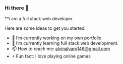 ### Hi there 👋


**i am a full stack web developer 

Here are some ideas to get you started:

- 🔭 I’m currently working on my own portfolio.
- 🌱 I’m currently learning full stack web development.
- 📫 How to reach me: alvinalvaro146@gmail.com
- ⚡ Fun fact: I love playing online games

